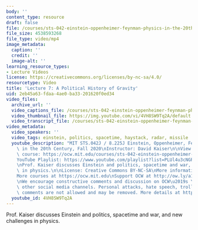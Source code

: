```yaml
---
body: ''
content_type: resource
draft: false
file: /courses/sts-042-einstein-oppenheimer-feynman-physics-in-the-20th-century-fall-2020/ocw_8225_sts042_lecture07_2020sep28_360p_16_9.mp4
file_size: 4538593268
file_type: video/mp4
image_metadata:
  caption: ''
  credit: ''
  image-alt: ''
learning_resource_types:
- Lecture Videos
license: https://creativecommons.org/licenses/by-nc-sa/4.0/
resourcetype: Video
title: 'Lecture 7: A Political History of Gravity'
uid: 2eb45a63-fdaa-4ae0-ba33-201620f0ed34
video_files:
  archive_url: ''
  video_captions_file: /courses/sts-042-einstein-oppenheimer-feynman-physics-in-the-20th-century-fall-2020/1K7r2aXyxrBbfMtUCSA-AiEnbNSmEsPhG_transcript.webvtt
  video_thumbnail_file: https://img.youtube.com/vi/4VH8SW9Tq2A/default.jpg
  video_transcript_file: /courses/sts-042-einstein-oppenheimer-feynman-physics-in-the-20th-century-fall-2020/1K7r2aXyxrBbfMtUCSA-AiEnbNSmEsPhG_transcript.pdf
video_metadata:
  video_speakers: ''
  video_tags: einstein, politics, spacetime, haystack, radar, missile
  youtube_description: "MIT STS.042J / 8.225J Einstein, Oppenheimer, Feynman: Physics\
    \ in the 20th Century, Fall 2020\nInstructor: David Kaiser\n\nView the complete\
    \ course: https://ocw.mit.edu/courses/sts-042-einstein-oppenheimer-feynman-physics-in-the-20th-century-fall-2020\n\
    YouTube Playlist: https://www.youtube.com/playlist?list=PLUl4u3cNGP63bAfjGas3TuA4ZCPUtN6Xf\n\
    \nProf. Kaiser discusses Einstein and politics, spacetime and war, and new challenges\
    \ in physics.\n\nLicense: Creative Commons BY-NC-SA\nMore information at https://ocw.mit.edu/terms\n\
    More courses at https://ocw.mit.edu\nSupport OCW at http://ow.ly/a1If50zVRlQ\n\
    \nWe encourage constructive comments and discussion on OCW\u2019s YouTube and\
    \ other social media channels. Personal attacks, hate speech, trolling, and inappropriate\
    \ comments are not allowed and may be removed. More details at https://ocw.mit.edu/comments."
  youtube_id: 4VH8SW9Tq2A
---
```

Prof. Kaiser discusses Einstein and politics, spacetime and war, and new challenges in physics.